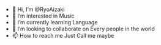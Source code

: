 - 👋 Hi, I’m @RyoAizaki
- 👀 I’m interested in Music
- 🌱 I’m currently learning Language
- 💞️ I’m looking to collaborate on Every people in the world
- 📫 How to reach me Just Call me maybe

<!---
RyoAizaki/RyoAizaki is a ✨ special ✨ repository because its `README.md` (this file) appears on your GitHub profile.
You can click the Preview link to take a look at your changes.
--->
